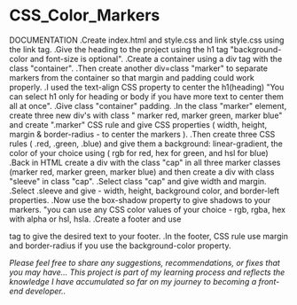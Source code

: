 # CSS_Color_Markers

DOCUMENTATION
.Create index.html and style.css and link style.css using the link tag.
.Give the heading to the project using the h1 tag "background-color and font-size is optional".
.Create a container using a div tag with the class "container".
.Then create another div=class "marker" to separate markers from the container so that margin and padding could work properly.
.I used the text-align CSS property to center the h1(heading) "You can select h1 only for heading or body if you have more text to center them all at once".
.Give class "container" padding.
.In the class "marker" element, create three new div's with class " marker red, marker green, marker blue" and create ".marker" CSS rule and give CSS properties ( width, height, margin & border-radius - to center the markers ).
.Then create three CSS rules ( .red, .green, .blue) and give them a background: linear-gradient, the color of your choice using ( rgb for red, hex for green, and hsl for blue)
.Back in HTML create a div with the class "cap" in all three marker classes (marker red, marker green, marker blue) and then create a div with class "sleeve" in class "cap".
.Select class "cap" and give width and margin.
.Select .sleeve and give - width, height, background color, and border-left properties.
.Now use the box-shadow property to give shadows to your markers. "you can use any CSS color values of your choice - rgb, rgba, hex with alpha or hsl, hsla.
.Create a footer and use <p> tag to give the desired text to your footer.
.In the footer, CSS rule use margin and border-radius if you use the background-color property.

_Please feel free to share any suggestions, recommendations, or fixes that you may have..._
_This project is part of my learning process and reflects the knowledge I have accumulated so far on my journey to becoming a front-end developer.._
